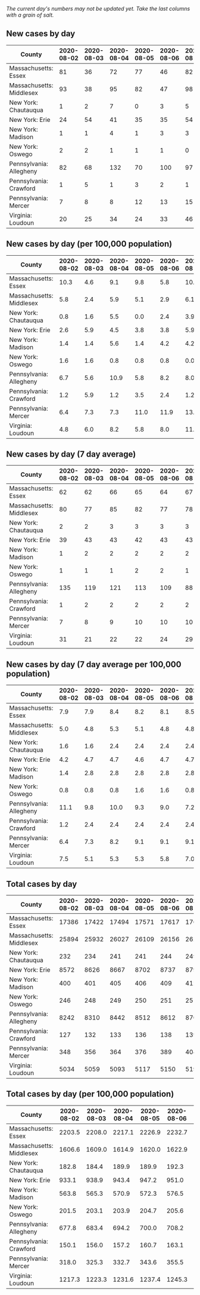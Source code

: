 _The current day's numbers may not be updated yet. Take the last columns with a grain of salt._
## New cases by day

| County | 2020-08-02 | 2020-08-03 | 2020-08-04 | 2020-08-05 | 2020-08-06 | 2020-08-07 | 2020-08-08 |
| --- | --- | --- | --- | --- | --- | --- | --- |
| Massachusetts: Essex | 81 | 36 | 72 | 77 | 46 | 82 |  |
| Massachusetts: Middlesex | 93 | 38 | 95 | 82 | 47 | 98 |  |
| New York: Chautauqua | 1 | 2 | 7 | 0 | 3 | 5 |  |
| New York: Erie | 24 | 54 | 41 | 35 | 35 | 54 |  |
| New York: Madison | 1 | 1 | 4 | 1 | 3 | 3 |  |
| New York: Oswego | 2 | 2 | 1 | 1 | 1 | 0 |  |
| Pennsylvania: Allegheny | 82 | 68 | 132 | 70 | 100 | 97 |  |
| Pennsylvania: Crawford | 1 | 5 | 1 | 3 | 2 | 1 |  |
| Pennsylvania: Mercer | 7 | 8 | 8 | 12 | 13 | 15 |  |
| Virginia: Loudoun | 20 | 25 | 34 | 24 | 33 | 46 |  |

## New cases by day (per 100,000 population)

| County | 2020-08-02 | 2020-08-03 | 2020-08-04 | 2020-08-05 | 2020-08-06 | 2020-08-07 | 2020-08-08 |
| --- | --- | --- | --- | --- | --- | --- | --- |
| Massachusetts: Essex | 10.3 | 4.6 | 9.1 | 9.8 | 5.8 | 10.4 |  |
| Massachusetts: Middlesex | 5.8 | 2.4 | 5.9 | 5.1 | 2.9 | 6.1 |  |
| New York: Chautauqua | 0.8 | 1.6 | 5.5 | 0.0 | 2.4 | 3.9 |  |
| New York: Erie | 2.6 | 5.9 | 4.5 | 3.8 | 3.8 | 5.9 |  |
| New York: Madison | 1.4 | 1.4 | 5.6 | 1.4 | 4.2 | 4.2 |  |
| New York: Oswego | 1.6 | 1.6 | 0.8 | 0.8 | 0.8 | 0.0 |  |
| Pennsylvania: Allegheny | 6.7 | 5.6 | 10.9 | 5.8 | 8.2 | 8.0 |  |
| Pennsylvania: Crawford | 1.2 | 5.9 | 1.2 | 3.5 | 2.4 | 1.2 |  |
| Pennsylvania: Mercer | 6.4 | 7.3 | 7.3 | 11.0 | 11.9 | 13.7 |  |
| Virginia: Loudoun | 4.8 | 6.0 | 8.2 | 5.8 | 8.0 | 11.1 |  |

## New cases by day (7 day average)

| County | 2020-08-02 | 2020-08-03 | 2020-08-04 | 2020-08-05 | 2020-08-06 | 2020-08-07 | 2020-08-08 |
| --- | --- | --- | --- | --- | --- | --- | --- |
| Massachusetts: Essex | 62 | 62 | 66 | 65 | 64 | 67 |  |
| Massachusetts: Middlesex | 80 | 77 | 85 | 82 | 77 | 78 |  |
| New York: Chautauqua | 2 | 2 | 3 | 3 | 3 | 3 |  |
| New York: Erie | 39 | 43 | 43 | 42 | 43 | 43 |  |
| New York: Madison | 1 | 2 | 2 | 2 | 2 | 2 |  |
| New York: Oswego | 1 | 1 | 1 | 2 | 2 | 1 |  |
| Pennsylvania: Allegheny | 135 | 119 | 121 | 113 | 109 | 88 |  |
| Pennsylvania: Crawford | 1 | 2 | 2 | 2 | 2 | 2 |  |
| Pennsylvania: Mercer | 7 | 8 | 9 | 10 | 10 | 10 |  |
| Virginia: Loudoun | 31 | 21 | 22 | 22 | 24 | 29 |  |

## New cases by day (7 day average per 100,000 population)

| County | 2020-08-02 | 2020-08-03 | 2020-08-04 | 2020-08-05 | 2020-08-06 | 2020-08-07 | 2020-08-08 |
| --- | --- | --- | --- | --- | --- | --- | --- |
| Massachusetts: Essex | 7.9 | 7.9 | 8.4 | 8.2 | 8.1 | 8.5 |  |
| Massachusetts: Middlesex | 5.0 | 4.8 | 5.3 | 5.1 | 4.8 | 4.8 |  |
| New York: Chautauqua | 1.6 | 1.6 | 2.4 | 2.4 | 2.4 | 2.4 |  |
| New York: Erie | 4.2 | 4.7 | 4.7 | 4.6 | 4.7 | 4.7 |  |
| New York: Madison | 1.4 | 2.8 | 2.8 | 2.8 | 2.8 | 2.8 |  |
| New York: Oswego | 0.8 | 0.8 | 0.8 | 1.6 | 1.6 | 0.8 |  |
| Pennsylvania: Allegheny | 11.1 | 9.8 | 10.0 | 9.3 | 9.0 | 7.2 |  |
| Pennsylvania: Crawford | 1.2 | 2.4 | 2.4 | 2.4 | 2.4 | 2.4 |  |
| Pennsylvania: Mercer | 6.4 | 7.3 | 8.2 | 9.1 | 9.1 | 9.1 |  |
| Virginia: Loudoun | 7.5 | 5.1 | 5.3 | 5.3 | 5.8 | 7.0 |  |

## Total cases by day

| County | 2020-08-02 | 2020-08-03 | 2020-08-04 | 2020-08-05 | 2020-08-06 | 2020-08-07 | 2020-08-08 |
| --- | --- | --- | --- | --- | --- | --- | --- |
| Massachusetts: Essex | 17386 | 17422 | 17494 | 17571 | 17617 | 17699 |  |
| Massachusetts: Middlesex | 25894 | 25932 | 26027 | 26109 | 26156 | 26254 |  |
| New York: Chautauqua | 232 | 234 | 241 | 241 | 244 | 249 |  |
| New York: Erie | 8572 | 8626 | 8667 | 8702 | 8737 | 8791 |  |
| New York: Madison | 400 | 401 | 405 | 406 | 409 | 412 |  |
| New York: Oswego | 246 | 248 | 249 | 250 | 251 | 251 |  |
| Pennsylvania: Allegheny | 8242 | 8310 | 8442 | 8512 | 8612 | 8709 |  |
| Pennsylvania: Crawford | 127 | 132 | 133 | 136 | 138 | 139 |  |
| Pennsylvania: Mercer | 348 | 356 | 364 | 376 | 389 | 404 |  |
| Virginia: Loudoun | 5034 | 5059 | 5093 | 5117 | 5150 | 5196 |  |

## Total cases by day (per 100,000 population)

| County | 2020-08-02 | 2020-08-03 | 2020-08-04 | 2020-08-05 | 2020-08-06 | 2020-08-07 | 2020-08-08 |
| --- | --- | --- | --- | --- | --- | --- | --- |
| Massachusetts: Essex | 2203.5 | 2208.0 | 2217.1 | 2226.9 | 2232.7 | 2243.1 |  |
| Massachusetts: Middlesex | 1606.6 | 1609.0 | 1614.9 | 1620.0 | 1622.9 | 1629.0 |  |
| New York: Chautauqua | 182.8 | 184.4 | 189.9 | 189.9 | 192.3 | 196.2 |  |
| New York: Erie | 933.1 | 938.9 | 943.4 | 947.2 | 951.0 | 956.9 |  |
| New York: Madison | 563.8 | 565.3 | 570.9 | 572.3 | 576.5 | 580.8 |  |
| New York: Oswego | 201.5 | 203.1 | 203.9 | 204.7 | 205.6 | 205.6 |  |
| Pennsylvania: Allegheny | 677.8 | 683.4 | 694.2 | 700.0 | 708.2 | 716.2 |  |
| Pennsylvania: Crawford | 150.1 | 156.0 | 157.2 | 160.7 | 163.1 | 164.2 |  |
| Pennsylvania: Mercer | 318.0 | 325.3 | 332.7 | 343.6 | 355.5 | 369.2 |  |
| Virginia: Loudoun | 1217.3 | 1223.3 | 1231.6 | 1237.4 | 1245.3 | 1256.5 |  |
